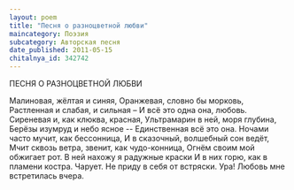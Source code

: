 ```yaml
---
layout: poem
title: "Песня о разноцветной любви"
maincategory: Поэзия
subcategory: Авторская песня
date_published: 2011-05-15
chitalnya_id: 342742
---
```




ПЕСНЯ  О  РАЗНОЦВЕТНОЙ  ЛЮБВИ

Малиновая, жёлтая и синяя,
Оранжевая, словно бы морковь,
Растленная и слабая, и сильная – 
И всё это одна она, любовь.
Сиреневая и, как клюква, красная,
Ультрамарин в ней, моря глубина,
Берёзы изумруд и небо ясное --
Единственная всё это она.
Ночами часто мучит, как бессонница,
И в сказочный, волшебный сон ведёт,
Мчит сквозь ветра, звенит, как чудо-конница,
Огнём своим мой обжигает рот.
В ней нахожу я радужные краски
И в них горю, как в пламени костра.
Чарует. Не приду в себя от встряски.
Ура! Любовь мне встретилась вчера.






